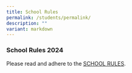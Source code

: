 ```yaml
---
title: School Rules
permalink: /students/permalink/
description: ""
variant: markdown
---
```

### School Rules 2024

Please read and adhere to the [SCHOOL RULES](/files/2024_School_Rules_updated_Feb2024.pdf).